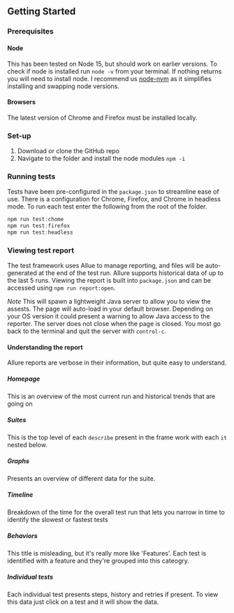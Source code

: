 ## Getting Started

### Prerequisites

#### Node
This has been tested on Node 15, but should work on earlier versions. To check if node is installed run `node -v` from your terminal. If nothing returns you will need to install node. I recommend us [node-nvm](https://github.com/nvm-sh/nvm) as it simplifies installing and swapping node versions.

#### Browsers
The latest version of Chrome and Firefox must be installed locally.

### Set-up
1. Download or clone the GitHub repo
2. Navigate to the folder and install the node modules `npm -i`

### Running tests

Tests have been pre-configured in the `package.json` to streamline ease of use. There is a configuration for Chrome, Firefox, and Chrome in headless mode. To run each test enter the following from the root of the folder.

```javascript
npm run test:chome
npm run test:firefox
npm run test:headless
```

### Viewing test report

The test framework uses Allue to manage reporting, and files will be auto-generated at the end of the test run. Allure supports historical data of up to the last 5 runs. Viewing the report is built into `package.json` and can be accessed using `npm run report:open`.

*Note*
This will spawn a lightweight Java server to allow you to view the assests. The page will auto-load in your default browser. Depending on your OS version it could present a warning to allow Java access to the reporter. The server does not close when the page is closed. You most go back to the terminal and quit the server with `control-c`.

#### Understanding the report

Allure reports are verbose in their information, but quite easy to understand.

##### Homepage
This is an overview of the most current run and historical trends that are going on

##### Suites
This is the top level of each `describe` present in the frame work with each `it` nested below.

##### Graphs
Presents an overview of different data for the suite.

##### Timeline
Breakdown of the time for the overall test run that lets you narrow in time to identify the slowest or fastest tests

##### Behaviors
This title is misleading, but it's really more like 'Features'. Each test is identified with a feature and they're grouped into this cateogry.

##### Individual tests
Each individual test presents steps, history and retries if present. To view this data just click on a test and it will show the data.